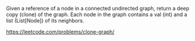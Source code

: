 Given a reference of a node in a connected undirected graph, return a deep copy (clone) of the graph.
Each node in the graph contains a val (int) and a list (List[Node]) of its neighbors.

https://leetcode.com/problems/clone-graph/